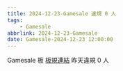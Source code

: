 ```yaml
---
title: 2024-12-23-Gamesale 違規 0 人
tags:
    - Gamesale
abbrlink: 2024-12-23-Gamesale
date: Gamesale-2024-12-23 12:00:00
---
```

Gamesale 板 [板規連結](https://www.ptt.cc/bbs/Gossiping/M.1637425085.A.07D.html)
昨天違規 0 人
